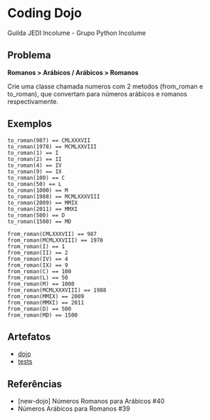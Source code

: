 # Coding Dojo
Guilda JEDI Incolume - Grupo Python Incolume

## Problema

**Romanos > Arábicos / Arábicos > Romanos**

Crie uma classe chamada numeros com 2 metodos (from_roman e to_roman), que convertam para números arábicos e romanos respectivamente.

## Exemplos
    to_roman(987) == CMLXXXVII
    to_roman(1978) == MCMLXXVIII
    to_roman(1) == I
    to_roman(2) == II
    to_roman(4) == IV
    to_roman(9) == IX
    to_roman(100) == C
    to_roman(50) == L
    to_roman(1000) == M
    to_roman(1988) == MCMLXXXVIII
    to_roman(2009) == MMIX
    to_roman(2011) == MMXI
    to_roman(500) == D
    to_roman(1500) == MD

    from_roman(CMLXXXVII) == 987
    from_roman(MCMLXXVIII) == 1978
    from_roman(I) == 1
    from_roman(II) == 2
    from_roman(IV) == 4
    from_roman(IX) == 9
    from_roman(C) == 100
    from_roman(L) == 50
    from_roman(M) == 1000
    from_roman(MCMLXXXVIII) == 1988
    from_roman(MMIX) == 2009
    from_roman(MMXI) == 2011
    from_roman(D) == 500
    from_roman(MD) == 1500

## Artefatos

- [dojo](./__init__.py)
- [tests](./test_20240509.py)


## Referências
- [new-dojo] Números Romanos para Arábicos  #40
- Números Arábicos para Romanos #39
